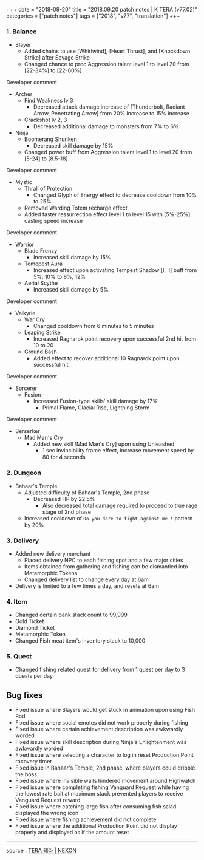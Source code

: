 +++
date = "2018-09-20"
title = "2018.09.20 patch notes | K TERA (v77.02)"
categories = ["patch notes"]
tags = ["2018", "v77", "translation"]
+++

### 1. Balance
- Slayer
  - Added chains to use [Whirlwind], [Heart Thrust], and [Knockdown Strike] after Savage Strike
  - Changed chance to proc Aggression talent level 1 to level 20 from [22-34%] to [22-60%]

Developer comment

- Archer
  - Find Weakness lv 3
    - Decreased attack damage increase of [Thunderbolt, Radiant Arrow, Penetrating Arrow] from 20% increase to 15% increase
  - Crackshot lv 2, 3
    - Decreased additional damage to monsters from 7% to 6%
- Ninja
  - Boomerang Shuriken
    - Decreased skill damage by 15%
  - Changed power buff from Aggression talent level 1 to level 20 from [5-24] to [8.5-18]

Developer comment

- Mystic
  - Thrall of Protection
    - Changed Glyph of Energy effect to decrease cooldown from 10% to 25%
  - Removed Warding Totem recharge effect
  - Added faster ressurrection effect level 1 to level 15 with [5%-25%] casting speed increase

Developer comment

- Warrior
  - Blade Frenzy
    - Increased skill damage by 15%
  - Temepest Aura
    - Increased effect upon activating Tempest Shadow [I, II] buff from 5%, 10% to 8%, 12%
  - Aerial Scythe
    - Increased skill damage by 5%

Developer comment

- Valkyrie
  - War Cry
    - Changed cooldown from 6 minutes to 5 minutes
  - Leaping Strike
    - Increased Ragnarok point recovery upon successful 2nd hit from 10 to 20
  - Ground Bash
    - Added effect to recover additional 10 Ragnarok point upon successful hit

Developer comment

- Sorcerer
  - Fusion
    - Increased Fusion-type skills' skill damage by 17%
      - Primal Flame, Glacial Rise, Lightning Storm
      
Developer comment

- Berserker
  - Mad Man's Cry
    - Added new skill [Mad Man's Cry] upon using Unleashed
      - 1 sec invincibility frame effect, increase movement speed by 80 for 4 seconds

### 2. Dungeon
- Bahaar's Temple
  - Adjusted difficulty of Bahaar's Temple, 2nd phase
    - Decreased HP by 22.5%
      - Also decreased total damage required to proceed to true rage stage of 2nd phase
  - Increased cooldown of `Do you dare to fight against me !` pattern by 20%

### 3. Delivery
- Added new delivery merchant
  - Placed delivery NPC to each fishing spot and a few major cities
  - Items obtained from gathering and fishing can be dismantled into Metamorphic Tokens
  - Changed delivery list to change every day at 6am
- Delivery is limited to a few times a day, and resets at 6am

### 4. Item
- Changed certain bank stack count to 99,999
- Gold Ticket
- Diamond Ticket
- Metamorphic Token
- Changed Fish meat item's inventory stack to 10,000

### 5. Quest
- Changed fishing related quest for delivery from 1 quest per day to 3 quests per day

## Bug fixes

- Fixed issue where Slayers would get stuck in animation upon using Fish Rod
- Fixed issue where social emotes did not work properly during fishing
- Fixed issue where certain achievement description was awkwardly worded
- Fixed issue where skill description during Ninja's Enlightenment was awkwardly worded
- Fixed issue where selecting a character to log in reset Production Point rocovery timer
- Fixed issue in Bahaar's Temple, 2nd phase, where players could dribble the boss
- Fixed issue where invisible walls hindered movement around Highwatch
- Fixed issue where completing fishing Vanguard Request while having the lowest rate bait at maximum stack prevented players to receive Vanguard Request reward
- Fixed issue where catching large fish after consuming fish salad displayed the wrong icon
- Fixed issue where fishing achievement did not complete
- Fixed issue where the additional Production Point did not display properly and displayed as if the amount reset

----

source : [TERA 테라 | NEXON](http://tera.nexon.com/news/update/view.aspx?n4articlesn=357)
